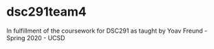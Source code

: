 # dsc291team4
In fulfillment of the coursework for DSC291 as taught by Yoav Freund - Spring 2020 - UCSD
